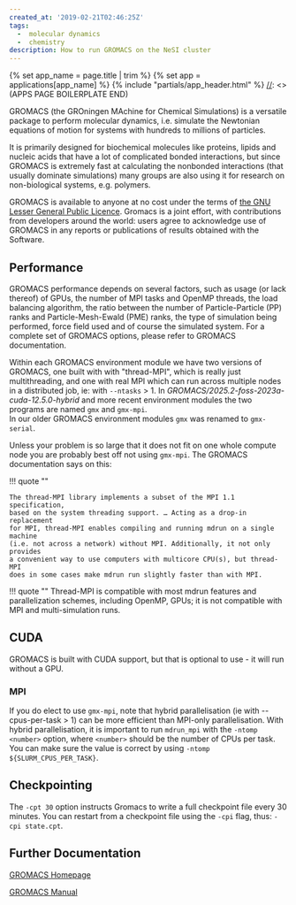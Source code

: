 ```yaml
---
created_at: '2019-02-21T02:46:25Z'
tags: 
  -  molecular dynamics
  -  chemistry
description: How to run GROMACS on the NeSI cluster
---
```



[//]: <> (APPS PAGE BOILERPLATE START)
{% set app_name = page.title | trim %}
{% set app = applications[app_name] %}
{% include "partials/app_header.html" %}
[//]: <> (APPS PAGE BOILERPLATE END)

GROMACS (the GROningen MAchine for Chemical Simulations) is a versatile
package to perform molecular dynamics, i.e. simulate the Newtonian
equations of motion for systems with hundreds to millions of particles.

It is primarily designed for biochemical molecules like proteins, lipids
and nucleic acids that have a lot of complicated bonded interactions,
but since GROMACS is extremely fast at calculating the nonbonded
interactions (that usually dominate simulations) many groups are also
using it for research on non-biological systems, e.g. polymers.

GROMACS is available to anyone at no cost under the terms of 
[the GNU Lesser General Public Licence](http://www.gnu.org/licenses/lgpl-2.1.html). 
Gromacs is a joint effort, with contributions from developers around the world: users agree
to acknowledge use of GROMACS in any reports or publications of results
obtained with the Software.

## Performance

GROMACS performance depends on several factors, such as usage (or lack
thereof) of GPUs, the number of MPI tasks and OpenMP threads, the load
balancing algorithm, the ratio between the number of Particle-Particle
(PP) ranks and Particle-Mesh-Ewald (PME) ranks, the type of simulation
being performed, force field used and of course the simulated system.
For a complete set of GROMACS options, please refer to GROMACS
documentation.

Within each GROMACS environment module we have two versions of GROMACS, 
one built with with "thread-MPI", which is really just 
multithreading, and one with real MPI which can run across multiple nodes in
a distributed job, ie: with `--ntasks` > 1. 
In *GROMACS/2025.2-foss-2023a-cuda-12.5.0-hybrid* and more
recent environment modules the two programs are named `gmx` and `gmx-mpi`.  
In our older GROMACS environment modules `gmx` was renamed to `gmx-serial`. 

Unless your problem is so large 
that it does not fit on one whole compute node you are probably best 
off not using `gmx-mpi`. The GROMACS documentation says on this:

!!! quote ""
    
    The thread-MPI library implements a subset of the MPI 1.1 specification, 
    based on the system threading support. … Acting as a drop-in replacement 
    for MPI, thread-MPI enables compiling and running mdrun on a single machine 
    (i.e. not across a network) without MPI. Additionally, it not only provides 
    a convenient way to use computers with multicore CPU(s), but thread-MPI 
    does in some cases make mdrun run slightly faster than with MPI.

!!! quote ""
    Thread-MPI is compatible with most mdrun features and parallelization schemes, 
    including OpenMP, GPUs; it is not compatible with MPI and multi-simulation runs.

## CUDA

GROMACS is built with CUDA support, but that is optional to use - it will run without a GPU.

### MPI

If you do elect to use `gmx-mpi`, note that hybrid parallelisation (ie with --cpus-per-task > 1) can be
more efficient than MPI-only parallelisation.  With hybrid parallelisation, it is important to run
`mdrun_mpi` with the `-ntomp <number>` option, where `<number>` should
be the number of CPUs per task. You can make sure the value is correct
by using `-ntomp ${SLURM_CPUS_PER_TASK}`. 

## Checkpointing

The `-cpt 30` option instructs Gromacs to
write a full checkpoint file every 30 minutes. You can restart from a
checkpoint file using the `-cpi` flag, thus: `-cpi state.cpt`.

## Further Documentation

[GROMACS Homepage](http://www.gromacs.org/)

[GROMACS Manual](http://www.gromacs.org/Documentation/Manual)
